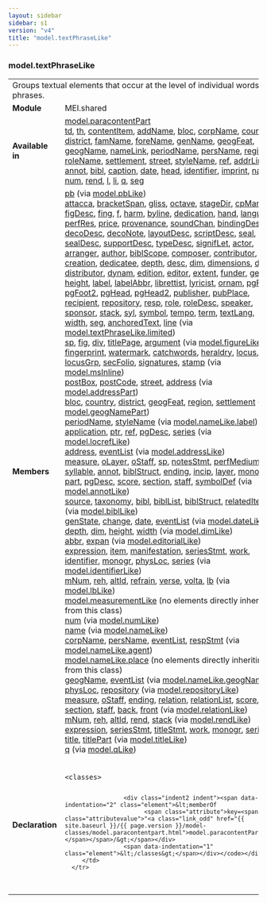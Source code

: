 ```yaml
---
layout: sidebar
sidebar: s1
version: "v4"
title: "model.textPhraseLike"
---
```

<div class="classSpec model">
   <h3 id="model.textPhraseLike">model.textPhraseLike</h3>
   <table class="wovenodd">
      <tr>
         <td colspan="2" class="wovenodd-col2">Groups textual elements that occur at the level of individual words or phrases.</td>
      </tr>
      <tr>
         <td class="wovenodd-col1"><strong>Module</strong></td>
         <td class="wovenodd-col2">MEI.shared</td>
      </tr>
      <tr>
         <td class="wovenodd-col1"><strong>Available in</strong></td>
         <td class="wovenodd-col2">
            <div class="parent">
               <div><a class="link_odd_classSpec" href="{{ site.baseurl }}/{{ page.version }}/model-classes/model.paracontentpart.html">model.paracontentPart</a></div>
               <div><a class="link_odd_elementSpec" href="{{ site.baseurl }}/{{ page.version }}/elements/td.html">td</a>, <a class="link_odd_elementSpec" href="{{ site.baseurl }}/{{ page.version }}/elements/th.html">th</a>, <a class="link_odd_elementSpec" href="{{ site.baseurl }}/{{ page.version }}/elements/contentitem.html">contentItem</a>, <a class="link_odd_elementSpec" href="{{ site.baseurl }}/{{ page.version }}/elements/addname.html">addName</a>, <a class="link_odd_elementSpec" href="{{ site.baseurl }}/{{ page.version }}/elements/bloc.html">bloc</a>, <a class="link_odd_elementSpec" href="{{ site.baseurl }}/{{ page.version }}/elements/corpname.html">corpName</a>, <a class="link_odd_elementSpec" href="{{ site.baseurl }}/{{ page.version }}/elements/country.html">country</a>, <a class="link_odd_elementSpec" href="{{ site.baseurl }}/{{ page.version }}/elements/district.html">district</a>, <a class="link_odd_elementSpec" href="{{ site.baseurl }}/{{ page.version }}/elements/famname.html">famName</a>, <a class="link_odd_elementSpec" href="{{ site.baseurl }}/{{ page.version }}/elements/forename.html">foreName</a>, <a class="link_odd_elementSpec" href="{{ site.baseurl }}/{{ page.version }}/elements/genname.html">genName</a>, <a class="link_odd_elementSpec" href="{{ site.baseurl }}/{{ page.version }}/elements/geogfeat.html">geogFeat</a>, <a class="link_odd_elementSpec" href="{{ site.baseurl }}/{{ page.version }}/elements/geogname.html">geogName</a>, <a class="link_odd_elementSpec" href="{{ site.baseurl }}/{{ page.version }}/elements/namelink.html">nameLink</a>, <a class="link_odd_elementSpec" href="{{ site.baseurl }}/{{ page.version }}/elements/periodname.html">periodName</a>, <a class="link_odd_elementSpec" href="{{ site.baseurl }}/{{ page.version }}/elements/persname.html">persName</a>, <a class="link_odd_elementSpec" href="{{ site.baseurl }}/{{ page.version }}/elements/region.html">region</a>, <a class="link_odd_elementSpec" href="{{ site.baseurl }}/{{ page.version }}/elements/rolename.html">roleName</a>, <a class="link_odd_elementSpec" href="{{ site.baseurl }}/{{ page.version }}/elements/settlement.html">settlement</a>, <a class="link_odd_elementSpec" href="{{ site.baseurl }}/{{ page.version }}/elements/street.html">street</a>, <a class="link_odd_elementSpec" href="{{ site.baseurl }}/{{ page.version }}/elements/stylename.html">styleName</a>, <a class="link_odd_elementSpec" href="{{ site.baseurl }}/{{ page.version }}/elements/ref.html">ref</a>, <a class="link_odd_elementSpec" href="{{ site.baseurl }}/{{ page.version }}/elements/addrline.html">addrLine</a>, <a class="link_odd_elementSpec" href="{{ site.baseurl }}/{{ page.version }}/elements/annot.html">annot</a>, <a class="link_odd_elementSpec" href="{{ site.baseurl }}/{{ page.version }}/elements/bibl.html">bibl</a>, <a class="link_odd_elementSpec" href="{{ site.baseurl }}/{{ page.version }}/elements/caption.html">caption</a>, <a class="link_odd_elementSpec" href="{{ site.baseurl }}/{{ page.version }}/elements/date.html">date</a>, <a class="link_odd_elementSpec" href="{{ site.baseurl }}/{{ page.version }}/elements/head.html">head</a>, <a class="link_odd_elementSpec" href="{{ site.baseurl }}/{{ page.version }}/elements/identifier.html">identifier</a>, <a class="link_odd_elementSpec" href="{{ site.baseurl }}/{{ page.version }}/elements/imprint.html">imprint</a>, <a class="link_odd_elementSpec" href="{{ site.baseurl }}/{{ page.version }}/elements/name.html">name</a>, <a class="link_odd_elementSpec" href="{{ site.baseurl }}/{{ page.version }}/elements/num.html">num</a>, <a class="link_odd_elementSpec" href="{{ site.baseurl }}/{{ page.version }}/elements/rend.html">rend</a>, <a class="link_odd_elementSpec" href="{{ site.baseurl }}/{{ page.version }}/elements/l.html">l</a>, <a class="link_odd_elementSpec" href="{{ site.baseurl }}/{{ page.version }}/elements/li.html">li</a>, <a class="link_odd_elementSpec" href="{{ site.baseurl }}/{{ page.version }}/elements/q.html">q</a>, <a class="link_odd_elementSpec" href="{{ site.baseurl }}/{{ page.version }}/elements/seg.html">seg</a></div>
            </div>
         </td>
      </tr>
      <tr>
         <td class="wovenodd-col1"><strong>Members</strong></td>
         <td class="wovenodd-col2">
            <div class="parent">
               <div><a class="link_odd_elementSpec" href="{{ site.baseurl }}/{{ page.version }}/model-classes/pb.html">pb</a><span> (via <a class="link_odd_classSpec" href="{{ site.baseurl }}/{{ page.version }}/model-classes/model.pblike.html">model.pbLike</a>)</span></div>
               <div><a class="link_odd_elementSpec" href="{{ site.baseurl }}/{{ page.version }}/model-classes/attacca.html">attacca</a>, <a class="link_odd_elementSpec" href="{{ site.baseurl }}/{{ page.version }}/model-classes/bracketspan.html">bracketSpan</a>, <a class="link_odd_elementSpec" href="{{ site.baseurl }}/{{ page.version }}/model-classes/gliss.html">gliss</a>, <a class="link_odd_elementSpec" href="{{ site.baseurl }}/{{ page.version }}/model-classes/octave.html">octave</a>, <a class="link_odd_elementSpec" href="{{ site.baseurl }}/{{ page.version }}/model-classes/stagedir.html">stageDir</a>, <a class="link_odd_elementSpec" href="{{ site.baseurl }}/{{ page.version }}/model-classes/cpmark.html">cpMark</a>, <a class="link_odd_elementSpec" href="{{ site.baseurl }}/{{ page.version }}/model-classes/figdesc.html">figDesc</a>, <a class="link_odd_elementSpec" href="{{ site.baseurl }}/{{ page.version }}/model-classes/fing.html">fing</a>, <a class="link_odd_elementSpec" href="{{ site.baseurl }}/{{ page.version }}/model-classes/f.html">f</a>, <a class="link_odd_elementSpec" href="{{ site.baseurl }}/{{ page.version }}/model-classes/harm.html">harm</a>, <a class="link_odd_elementSpec" href="{{ site.baseurl }}/{{ page.version }}/model-classes/byline.html">byline</a>, <a class="link_odd_elementSpec" href="{{ site.baseurl }}/{{ page.version }}/model-classes/dedication.html">dedication</a>, <a class="link_odd_elementSpec" href="{{ site.baseurl }}/{{ page.version }}/model-classes/hand.html">hand</a>, <a class="link_odd_elementSpec" href="{{ site.baseurl }}/{{ page.version }}/model-classes/language.html">language</a>, <a class="link_odd_elementSpec" href="{{ site.baseurl }}/{{ page.version }}/model-classes/perfres.html">perfRes</a>, <a class="link_odd_elementSpec" href="{{ site.baseurl }}/{{ page.version }}/model-classes/price.html">price</a>, <a class="link_odd_elementSpec" href="{{ site.baseurl }}/{{ page.version }}/model-classes/provenance.html">provenance</a>, <a class="link_odd_elementSpec" href="{{ site.baseurl }}/{{ page.version }}/model-classes/soundchan.html">soundChan</a>, <a class="link_odd_elementSpec" href="{{ site.baseurl }}/{{ page.version }}/model-classes/bindingdesc.html">bindingDesc</a>, <a class="link_odd_elementSpec" href="{{ site.baseurl }}/{{ page.version }}/model-classes/decodesc.html">decoDesc</a>, <a class="link_odd_elementSpec" href="{{ site.baseurl }}/{{ page.version }}/model-classes/deconote.html">decoNote</a>, <a class="link_odd_elementSpec" href="{{ site.baseurl }}/{{ page.version }}/model-classes/layoutdesc.html">layoutDesc</a>, <a class="link_odd_elementSpec" href="{{ site.baseurl }}/{{ page.version }}/model-classes/scriptdesc.html">scriptDesc</a>, <a class="link_odd_elementSpec" href="{{ site.baseurl }}/{{ page.version }}/model-classes/seal.html">seal</a>, <a class="link_odd_elementSpec" href="{{ site.baseurl }}/{{ page.version }}/model-classes/sealdesc.html">sealDesc</a>, <a class="link_odd_elementSpec" href="{{ site.baseurl }}/{{ page.version }}/model-classes/supportdesc.html">supportDesc</a>, <a class="link_odd_elementSpec" href="{{ site.baseurl }}/{{ page.version }}/model-classes/typedesc.html">typeDesc</a>, <a class="link_odd_elementSpec" href="{{ site.baseurl }}/{{ page.version }}/model-classes/signiflet.html">signifLet</a>, <a class="link_odd_elementSpec" href="{{ site.baseurl }}/{{ page.version }}/model-classes/actor.html">actor</a>, <a class="link_odd_elementSpec" href="{{ site.baseurl }}/{{ page.version }}/model-classes/arranger.html">arranger</a>, <a class="link_odd_elementSpec" href="{{ site.baseurl }}/{{ page.version }}/model-classes/author.html">author</a>, <a class="link_odd_elementSpec" href="{{ site.baseurl }}/{{ page.version }}/model-classes/biblscope.html">biblScope</a>, <a class="link_odd_elementSpec" href="{{ site.baseurl }}/{{ page.version }}/model-classes/composer.html">composer</a>, <a class="link_odd_elementSpec" href="{{ site.baseurl }}/{{ page.version }}/model-classes/contributor.html">contributor</a>, <a class="link_odd_elementSpec" href="{{ site.baseurl }}/{{ page.version }}/model-classes/creation.html">creation</a>, <a class="link_odd_elementSpec" href="{{ site.baseurl }}/{{ page.version }}/model-classes/dedicatee.html">dedicatee</a>, <a class="link_odd_elementSpec" href="{{ site.baseurl }}/{{ page.version }}/model-classes/depth.html">depth</a>, <a class="link_odd_elementSpec" href="{{ site.baseurl }}/{{ page.version }}/model-classes/desc.html">desc</a>, <a class="link_odd_elementSpec" href="{{ site.baseurl }}/{{ page.version }}/model-classes/dim.html">dim</a>, <a class="link_odd_elementSpec" href="{{ site.baseurl }}/{{ page.version }}/model-classes/dimensions.html">dimensions</a>, <a class="link_odd_elementSpec" href="{{ site.baseurl }}/{{ page.version }}/model-classes/dir.html">dir</a>, <a class="link_odd_elementSpec" href="{{ site.baseurl }}/{{ page.version }}/model-classes/distributor.html">distributor</a>, <a class="link_odd_elementSpec" href="{{ site.baseurl }}/{{ page.version }}/model-classes/dynam.html">dynam</a>, <a class="link_odd_elementSpec" href="{{ site.baseurl }}/{{ page.version }}/model-classes/edition.html">edition</a>, <a class="link_odd_elementSpec" href="{{ site.baseurl }}/{{ page.version }}/model-classes/editor.html">editor</a>, <a class="link_odd_elementSpec" href="{{ site.baseurl }}/{{ page.version }}/model-classes/extent.html">extent</a>, <a class="link_odd_elementSpec" href="{{ site.baseurl }}/{{ page.version }}/model-classes/funder.html">funder</a>, <a class="link_odd_elementSpec" href="{{ site.baseurl }}/{{ page.version }}/model-classes/genre.html">genre</a>, <a class="link_odd_elementSpec" href="{{ site.baseurl }}/{{ page.version }}/model-classes/height.html">height</a>, <a class="link_odd_elementSpec" href="{{ site.baseurl }}/{{ page.version }}/model-classes/label.html">label</a>, <a class="link_odd_elementSpec" href="{{ site.baseurl }}/{{ page.version }}/model-classes/labelabbr.html">labelAbbr</a>, <a class="link_odd_elementSpec" href="{{ site.baseurl }}/{{ page.version }}/model-classes/librettist.html">librettist</a>, <a class="link_odd_elementSpec" href="{{ site.baseurl }}/{{ page.version }}/model-classes/lyricist.html">lyricist</a>, <a class="link_odd_elementSpec" href="{{ site.baseurl }}/{{ page.version }}/model-classes/ornam.html">ornam</a>, <a class="link_odd_elementSpec" href="{{ site.baseurl }}/{{ page.version }}/model-classes/pgfoot.html">pgFoot</a>, <a class="link_odd_elementSpec" href="{{ site.baseurl }}/{{ page.version }}/model-classes/pgfoot2.html">pgFoot2</a>, <a class="link_odd_elementSpec" href="{{ site.baseurl }}/{{ page.version }}/model-classes/pghead.html">pgHead</a>, <a class="link_odd_elementSpec" href="{{ site.baseurl }}/{{ page.version }}/model-classes/pghead2.html">pgHead2</a>, <a class="link_odd_elementSpec" href="{{ site.baseurl }}/{{ page.version }}/model-classes/publisher.html">publisher</a>, <a class="link_odd_elementSpec" href="{{ site.baseurl }}/{{ page.version }}/model-classes/pubplace.html">pubPlace</a>, <a class="link_odd_elementSpec" href="{{ site.baseurl }}/{{ page.version }}/model-classes/recipient.html">recipient</a>, <a class="link_odd_elementSpec" href="{{ site.baseurl }}/{{ page.version }}/model-classes/repository.html">repository</a>, <a class="link_odd_elementSpec" href="{{ site.baseurl }}/{{ page.version }}/model-classes/resp.html">resp</a>, <a class="link_odd_elementSpec" href="{{ site.baseurl }}/{{ page.version }}/model-classes/role.html">role</a>, <a class="link_odd_elementSpec" href="{{ site.baseurl }}/{{ page.version }}/model-classes/roledesc.html">roleDesc</a>, <a class="link_odd_elementSpec" href="{{ site.baseurl }}/{{ page.version }}/model-classes/speaker.html">speaker</a>, <a class="link_odd_elementSpec" href="{{ site.baseurl }}/{{ page.version }}/model-classes/sponsor.html">sponsor</a>, <a class="link_odd_elementSpec" href="{{ site.baseurl }}/{{ page.version }}/model-classes/stack.html">stack</a>, <a class="link_odd_elementSpec" href="{{ site.baseurl }}/{{ page.version }}/model-classes/syl.html">syl</a>, <a class="link_odd_elementSpec" href="{{ site.baseurl }}/{{ page.version }}/model-classes/symbol.html">symbol</a>, <a class="link_odd_elementSpec" href="{{ site.baseurl }}/{{ page.version }}/model-classes/tempo.html">tempo</a>, <a class="link_odd_elementSpec" href="{{ site.baseurl }}/{{ page.version }}/model-classes/term.html">term</a>, <a class="link_odd_elementSpec" href="{{ site.baseurl }}/{{ page.version }}/model-classes/textlang.html">textLang</a>, <a class="link_odd_elementSpec" href="{{ site.baseurl }}/{{ page.version }}/model-classes/width.html">width</a>, <a class="link_odd_elementSpec" href="{{ site.baseurl }}/{{ page.version }}/model-classes/seg.html">seg</a>, <a class="link_odd_elementSpec" href="{{ site.baseurl }}/{{ page.version }}/model-classes/anchoredtext.html">anchoredText</a>, <a class="link_odd_elementSpec" href="{{ site.baseurl }}/{{ page.version }}/model-classes/line.html">line</a><span> (via <a class="link_odd_classSpec" href="{{ site.baseurl }}/{{ page.version }}/model-classes/model.textphraselike.limited.html">model.textPhraseLike.limited</a>)</span></div>
               <div><a class="link_odd_elementSpec" href="{{ site.baseurl }}/{{ page.version }}/model-classes/sp.html">sp</a>, <a class="link_odd_elementSpec" href="{{ site.baseurl }}/{{ page.version }}/model-classes/fig.html">fig</a>, <a class="link_odd_elementSpec" href="{{ site.baseurl }}/{{ page.version }}/model-classes/div.html">div</a>, <a class="link_odd_elementSpec" href="{{ site.baseurl }}/{{ page.version }}/model-classes/titlepage.html">titlePage</a>, <a class="link_odd_elementSpec" href="{{ site.baseurl }}/{{ page.version }}/model-classes/argument.html">argument</a><span> (via <a class="link_odd_classSpec" href="{{ site.baseurl }}/{{ page.version }}/model-classes/model.figurelike.html">model.figureLike</a>)</span></div>
               <div><a class="link_odd_elementSpec" href="{{ site.baseurl }}/{{ page.version }}/model-classes/fingerprint.html">fingerprint</a>, <a class="link_odd_elementSpec" href="{{ site.baseurl }}/{{ page.version }}/model-classes/watermark.html">watermark</a>, <a class="link_odd_elementSpec" href="{{ site.baseurl }}/{{ page.version }}/model-classes/catchwords.html">catchwords</a>, <a class="link_odd_elementSpec" href="{{ site.baseurl }}/{{ page.version }}/model-classes/heraldry.html">heraldry</a>, <a class="link_odd_elementSpec" href="{{ site.baseurl }}/{{ page.version }}/model-classes/locus.html">locus</a>, <a class="link_odd_elementSpec" href="{{ site.baseurl }}/{{ page.version }}/model-classes/locusgrp.html">locusGrp</a>, <a class="link_odd_elementSpec" href="{{ site.baseurl }}/{{ page.version }}/model-classes/secfolio.html">secFolio</a>, <a class="link_odd_elementSpec" href="{{ site.baseurl }}/{{ page.version }}/model-classes/signatures.html">signatures</a>, <a class="link_odd_elementSpec" href="{{ site.baseurl }}/{{ page.version }}/model-classes/stamp.html">stamp</a><span> (via <a class="link_odd_classSpec" href="{{ site.baseurl }}/{{ page.version }}/model-classes/model.msinline.html">model.msInline</a>)</span></div>
               <div><a class="link_odd_elementSpec" href="{{ site.baseurl }}/{{ page.version }}/model-classes/postbox.html">postBox</a>, <a class="link_odd_elementSpec" href="{{ site.baseurl }}/{{ page.version }}/model-classes/postcode.html">postCode</a>, <a class="link_odd_elementSpec" href="{{ site.baseurl }}/{{ page.version }}/model-classes/street.html">street</a>, <a class="link_odd_elementSpec" href="{{ site.baseurl }}/{{ page.version }}/model-classes/address.html">address</a><span> (via <a class="link_odd_classSpec" href="{{ site.baseurl }}/{{ page.version }}/model-classes/model.addresspart.html">model.addressPart</a>)</span></div>
               <div><a class="link_odd_elementSpec" href="{{ site.baseurl }}/{{ page.version }}/model-classes/bloc.html">bloc</a>, <a class="link_odd_elementSpec" href="{{ site.baseurl }}/{{ page.version }}/model-classes/country.html">country</a>, <a class="link_odd_elementSpec" href="{{ site.baseurl }}/{{ page.version }}/model-classes/district.html">district</a>, <a class="link_odd_elementSpec" href="{{ site.baseurl }}/{{ page.version }}/model-classes/geogfeat.html">geogFeat</a>, <a class="link_odd_elementSpec" href="{{ site.baseurl }}/{{ page.version }}/model-classes/region.html">region</a>, <a class="link_odd_elementSpec" href="{{ site.baseurl }}/{{ page.version }}/model-classes/settlement.html">settlement</a><span> (via <a class="link_odd_classSpec" href="{{ site.baseurl }}/{{ page.version }}/model-classes/model.geognamepart.html">model.geogNamePart</a>)</span></div>
               <div><a class="link_odd_elementSpec" href="{{ site.baseurl }}/{{ page.version }}/model-classes/periodname.html">periodName</a>, <a class="link_odd_elementSpec" href="{{ site.baseurl }}/{{ page.version }}/model-classes/stylename.html">styleName</a><span> (via <a class="link_odd_classSpec" href="{{ site.baseurl }}/{{ page.version }}/model-classes/model.namelike.label.html">model.nameLike.label</a>)</span></div>
               <div><a class="link_odd_elementSpec" href="{{ site.baseurl }}/{{ page.version }}/model-classes/application.html">application</a>, <a class="link_odd_elementSpec" href="{{ site.baseurl }}/{{ page.version }}/model-classes/ptr.html">ptr</a>, <a class="link_odd_elementSpec" href="{{ site.baseurl }}/{{ page.version }}/model-classes/ref.html">ref</a>, <a class="link_odd_elementSpec" href="{{ site.baseurl }}/{{ page.version }}/model-classes/pgdesc.html">pgDesc</a>, <a class="link_odd_elementSpec" href="{{ site.baseurl }}/{{ page.version }}/model-classes/series.html">series</a><span> (via <a class="link_odd_classSpec" href="{{ site.baseurl }}/{{ page.version }}/model-classes/model.locreflike.html">model.locrefLike</a>)</span></div>
               <div><a class="link_odd_elementSpec" href="{{ site.baseurl }}/{{ page.version }}/model-classes/address.html">address</a>, <a class="link_odd_elementSpec" href="{{ site.baseurl }}/{{ page.version }}/model-classes/eventlist.html">eventList</a><span> (via <a class="link_odd_classSpec" href="{{ site.baseurl }}/{{ page.version }}/model-classes/model.addresslike.html">model.addressLike</a>)</span></div>
               <div><a class="link_odd_elementSpec" href="{{ site.baseurl }}/{{ page.version }}/model-classes/measure.html">measure</a>, <a class="link_odd_elementSpec" href="{{ site.baseurl }}/{{ page.version }}/model-classes/olayer.html">oLayer</a>, <a class="link_odd_elementSpec" href="{{ site.baseurl }}/{{ page.version }}/model-classes/ostaff.html">oStaff</a>, <a class="link_odd_elementSpec" href="{{ site.baseurl }}/{{ page.version }}/model-classes/sp.html">sp</a>, <a class="link_odd_elementSpec" href="{{ site.baseurl }}/{{ page.version }}/model-classes/notesstmt.html">notesStmt</a>, <a class="link_odd_elementSpec" href="{{ site.baseurl }}/{{ page.version }}/model-classes/perfmedium.html">perfMedium</a>, <a class="link_odd_elementSpec" href="{{ site.baseurl }}/{{ page.version }}/model-classes/syllable.html">syllable</a>, <a class="link_odd_elementSpec" href="{{ site.baseurl }}/{{ page.version }}/model-classes/annot.html">annot</a>, <a class="link_odd_elementSpec" href="{{ site.baseurl }}/{{ page.version }}/model-classes/biblstruct.html">biblStruct</a>, <a class="link_odd_elementSpec" href="{{ site.baseurl }}/{{ page.version }}/model-classes/ending.html">ending</a>, <a class="link_odd_elementSpec" href="{{ site.baseurl }}/{{ page.version }}/model-classes/incip.html">incip</a>, <a class="link_odd_elementSpec" href="{{ site.baseurl }}/{{ page.version }}/model-classes/layer.html">layer</a>, <a class="link_odd_elementSpec" href="{{ site.baseurl }}/{{ page.version }}/model-classes/monogr.html">monogr</a>, <a class="link_odd_elementSpec" href="{{ site.baseurl }}/{{ page.version }}/model-classes/part.html">part</a>, <a class="link_odd_elementSpec" href="{{ site.baseurl }}/{{ page.version }}/model-classes/pgdesc.html">pgDesc</a>, <a class="link_odd_elementSpec" href="{{ site.baseurl }}/{{ page.version }}/model-classes/score.html">score</a>, <a class="link_odd_elementSpec" href="{{ site.baseurl }}/{{ page.version }}/model-classes/section.html">section</a>, <a class="link_odd_elementSpec" href="{{ site.baseurl }}/{{ page.version }}/model-classes/staff.html">staff</a>, <a class="link_odd_elementSpec" href="{{ site.baseurl }}/{{ page.version }}/model-classes/symboldef.html">symbolDef</a><span> (via <a class="link_odd_classSpec" href="{{ site.baseurl }}/{{ page.version }}/model-classes/model.annotlike.html">model.annotLike</a>)</span></div>
               <div><a class="link_odd_elementSpec" href="{{ site.baseurl }}/{{ page.version }}/model-classes/source.html">source</a>, <a class="link_odd_elementSpec" href="{{ site.baseurl }}/{{ page.version }}/model-classes/taxonomy.html">taxonomy</a>, <a class="link_odd_elementSpec" href="{{ site.baseurl }}/{{ page.version }}/model-classes/bibl.html">bibl</a>, <a class="link_odd_elementSpec" href="{{ site.baseurl }}/{{ page.version }}/model-classes/bibllist.html">biblList</a>, <a class="link_odd_elementSpec" href="{{ site.baseurl }}/{{ page.version }}/model-classes/biblstruct.html">biblStruct</a>, <a class="link_odd_elementSpec" href="{{ site.baseurl }}/{{ page.version }}/model-classes/relateditem.html">relatedItem</a><span> (via <a class="link_odd_classSpec" href="{{ site.baseurl }}/{{ page.version }}/model-classes/model.bibllike.html">model.biblLike</a>)</span></div>
               <div><a class="link_odd_elementSpec" href="{{ site.baseurl }}/{{ page.version }}/model-classes/genstate.html">genState</a>, <a class="link_odd_elementSpec" href="{{ site.baseurl }}/{{ page.version }}/model-classes/change.html">change</a>, <a class="link_odd_elementSpec" href="{{ site.baseurl }}/{{ page.version }}/model-classes/date.html">date</a>, <a class="link_odd_elementSpec" href="{{ site.baseurl }}/{{ page.version }}/model-classes/eventlist.html">eventList</a><span> (via <a class="link_odd_classSpec" href="{{ site.baseurl }}/{{ page.version }}/model-classes/model.datelike.html">model.dateLike</a>)</span></div>
               <div><a class="link_odd_elementSpec" href="{{ site.baseurl }}/{{ page.version }}/model-classes/depth.html">depth</a>, <a class="link_odd_elementSpec" href="{{ site.baseurl }}/{{ page.version }}/model-classes/dim.html">dim</a>, <a class="link_odd_elementSpec" href="{{ site.baseurl }}/{{ page.version }}/model-classes/height.html">height</a>, <a class="link_odd_elementSpec" href="{{ site.baseurl }}/{{ page.version }}/model-classes/width.html">width</a><span> (via <a class="link_odd_classSpec" href="{{ site.baseurl }}/{{ page.version }}/model-classes/model.dimlike.html">model.dimLike</a>)</span></div>
               <div><a class="link_odd_elementSpec" href="{{ site.baseurl }}/{{ page.version }}/model-classes/abbr.html">abbr</a>, <a class="link_odd_elementSpec" href="{{ site.baseurl }}/{{ page.version }}/model-classes/expan.html">expan</a><span> (via <a class="link_odd_classSpec" href="{{ site.baseurl }}/{{ page.version }}/model-classes/model.editoriallike.html">model.editorialLike</a>)</span></div>
               <div><a class="link_odd_elementSpec" href="{{ site.baseurl }}/{{ page.version }}/model-classes/expression.html">expression</a>, <a class="link_odd_elementSpec" href="{{ site.baseurl }}/{{ page.version }}/model-classes/item.html">item</a>, <a class="link_odd_elementSpec" href="{{ site.baseurl }}/{{ page.version }}/model-classes/manifestation.html">manifestation</a>, <a class="link_odd_elementSpec" href="{{ site.baseurl }}/{{ page.version }}/model-classes/seriesstmt.html">seriesStmt</a>, <a class="link_odd_elementSpec" href="{{ site.baseurl }}/{{ page.version }}/model-classes/work.html">work</a>, <a class="link_odd_elementSpec" href="{{ site.baseurl }}/{{ page.version }}/model-classes/identifier.html">identifier</a>, <a class="link_odd_elementSpec" href="{{ site.baseurl }}/{{ page.version }}/model-classes/monogr.html">monogr</a>, <a class="link_odd_elementSpec" href="{{ site.baseurl }}/{{ page.version }}/model-classes/physloc.html">physLoc</a>, <a class="link_odd_elementSpec" href="{{ site.baseurl }}/{{ page.version }}/model-classes/series.html">series</a><span> (via <a class="link_odd_classSpec" href="{{ site.baseurl }}/{{ page.version }}/model-classes/model.identifierlike.html">model.identifierLike</a>)</span></div>
               <div><a class="link_odd_elementSpec" href="{{ site.baseurl }}/{{ page.version }}/model-classes/mnum.html">mNum</a>, <a class="link_odd_elementSpec" href="{{ site.baseurl }}/{{ page.version }}/model-classes/reh.html">reh</a>, <a class="link_odd_elementSpec" href="{{ site.baseurl }}/{{ page.version }}/model-classes/altid.html">altId</a>, <a class="link_odd_elementSpec" href="{{ site.baseurl }}/{{ page.version }}/model-classes/refrain.html">refrain</a>, <a class="link_odd_elementSpec" href="{{ site.baseurl }}/{{ page.version }}/model-classes/verse.html">verse</a>, <a class="link_odd_elementSpec" href="{{ site.baseurl }}/{{ page.version }}/model-classes/volta.html">volta</a>, <a class="link_odd_elementSpec" href="{{ site.baseurl }}/{{ page.version }}/model-classes/lb.html">lb</a><span> (via <a class="link_odd_classSpec" href="{{ site.baseurl }}/{{ page.version }}/model-classes/model.lblike.html">model.lbLike</a>)</span></div>
               <div><span><a class="link_odd_classSpec" href="{{ site.baseurl }}/{{ page.version }}/model-classes/model.measurementlike.html">model.measurementLike</a> (no elements directly inheriting from this class)</span></div>
               <div><a class="link_odd_elementSpec" href="{{ site.baseurl }}/{{ page.version }}/model-classes/num.html">num</a><span> (via <a class="link_odd_classSpec" href="{{ site.baseurl }}/{{ page.version }}/model-classes/model.numlike.html">model.numLike</a>)</span></div>
               <div><a class="link_odd_elementSpec" href="{{ site.baseurl }}/{{ page.version }}/model-classes/name.html">name</a><span> (via <a class="link_odd_classSpec" href="{{ site.baseurl }}/{{ page.version }}/model-classes/model.namelike.html">model.nameLike</a>)</span></div>
               <div><a class="link_odd_elementSpec" href="{{ site.baseurl }}/{{ page.version }}/model-classes/corpname.html">corpName</a>, <a class="link_odd_elementSpec" href="{{ site.baseurl }}/{{ page.version }}/model-classes/persname.html">persName</a>, <a class="link_odd_elementSpec" href="{{ site.baseurl }}/{{ page.version }}/model-classes/eventlist.html">eventList</a>, <a class="link_odd_elementSpec" href="{{ site.baseurl }}/{{ page.version }}/model-classes/respstmt.html">respStmt</a><span> (via <a class="link_odd_classSpec" href="{{ site.baseurl }}/{{ page.version }}/model-classes/model.namelike.agent.html">model.nameLike.agent</a>)</span></div>
               <div><span><a class="link_odd_classSpec" href="{{ site.baseurl }}/{{ page.version }}/model-classes/model.namelike.place.html">model.nameLike.place</a> (no elements directly inheriting from this class)</span></div>
               <div><a class="link_odd_elementSpec" href="{{ site.baseurl }}/{{ page.version }}/model-classes/geogname.html">geogName</a>, <a class="link_odd_elementSpec" href="{{ site.baseurl }}/{{ page.version }}/model-classes/eventlist.html">eventList</a><span> (via <a class="link_odd_classSpec" href="{{ site.baseurl }}/{{ page.version }}/model-classes/model.namelike.geogname.html">model.nameLike.geogName</a>)</span></div>
               <div><a class="link_odd_elementSpec" href="{{ site.baseurl }}/{{ page.version }}/model-classes/physloc.html">physLoc</a>, <a class="link_odd_elementSpec" href="{{ site.baseurl }}/{{ page.version }}/model-classes/repository.html">repository</a><span> (via <a class="link_odd_classSpec" href="{{ site.baseurl }}/{{ page.version }}/model-classes/model.repositorylike.html">model.repositoryLike</a>)</span></div>
               <div><a class="link_odd_elementSpec" href="{{ site.baseurl }}/{{ page.version }}/model-classes/measure.html">measure</a>, <a class="link_odd_elementSpec" href="{{ site.baseurl }}/{{ page.version }}/model-classes/ostaff.html">oStaff</a>, <a class="link_odd_elementSpec" href="{{ site.baseurl }}/{{ page.version }}/model-classes/ending.html">ending</a>, <a class="link_odd_elementSpec" href="{{ site.baseurl }}/{{ page.version }}/model-classes/relation.html">relation</a>, <a class="link_odd_elementSpec" href="{{ site.baseurl }}/{{ page.version }}/model-classes/relationlist.html">relationList</a>, <a class="link_odd_elementSpec" href="{{ site.baseurl }}/{{ page.version }}/model-classes/score.html">score</a>, <a class="link_odd_elementSpec" href="{{ site.baseurl }}/{{ page.version }}/model-classes/section.html">section</a>, <a class="link_odd_elementSpec" href="{{ site.baseurl }}/{{ page.version }}/model-classes/staff.html">staff</a>, <a class="link_odd_elementSpec" href="{{ site.baseurl }}/{{ page.version }}/model-classes/back.html">back</a>, <a class="link_odd_elementSpec" href="{{ site.baseurl }}/{{ page.version }}/model-classes/front.html">front</a><span> (via <a class="link_odd_classSpec" href="{{ site.baseurl }}/{{ page.version }}/model-classes/model.relationlike.html">model.relationLike</a>)</span></div>
               <div><a class="link_odd_elementSpec" href="{{ site.baseurl }}/{{ page.version }}/model-classes/mnum.html">mNum</a>, <a class="link_odd_elementSpec" href="{{ site.baseurl }}/{{ page.version }}/model-classes/reh.html">reh</a>, <a class="link_odd_elementSpec" href="{{ site.baseurl }}/{{ page.version }}/model-classes/altid.html">altId</a>, <a class="link_odd_elementSpec" href="{{ site.baseurl }}/{{ page.version }}/model-classes/rend.html">rend</a>, <a class="link_odd_elementSpec" href="{{ site.baseurl }}/{{ page.version }}/model-classes/stack.html">stack</a><span> (via <a class="link_odd_classSpec" href="{{ site.baseurl }}/{{ page.version }}/model-classes/model.rendlike.html">model.rendLike</a>)</span></div>
               <div><a class="link_odd_elementSpec" href="{{ site.baseurl }}/{{ page.version }}/model-classes/expression.html">expression</a>, <a class="link_odd_elementSpec" href="{{ site.baseurl }}/{{ page.version }}/model-classes/seriesstmt.html">seriesStmt</a>, <a class="link_odd_elementSpec" href="{{ site.baseurl }}/{{ page.version }}/model-classes/titlestmt.html">titleStmt</a>, <a class="link_odd_elementSpec" href="{{ site.baseurl }}/{{ page.version }}/model-classes/work.html">work</a>, <a class="link_odd_elementSpec" href="{{ site.baseurl }}/{{ page.version }}/model-classes/monogr.html">monogr</a>, <a class="link_odd_elementSpec" href="{{ site.baseurl }}/{{ page.version }}/model-classes/series.html">series</a>, <a class="link_odd_elementSpec" href="{{ site.baseurl }}/{{ page.version }}/model-classes/title.html">title</a>, <a class="link_odd_elementSpec" href="{{ site.baseurl }}/{{ page.version }}/model-classes/titlepart.html">titlePart</a><span> (via <a class="link_odd_classSpec" href="{{ site.baseurl }}/{{ page.version }}/model-classes/model.titlelike.html">model.titleLike</a>)</span></div>
               <div><a class="link_odd_elementSpec" href="{{ site.baseurl }}/{{ page.version }}/model-classes/q.html">q</a><span> (via <a class="link_odd_classSpec" href="{{ site.baseurl }}/{{ page.version }}/model-classes/model.qlike.html">model.qLike</a>)</span></div>
            </div>
         </td>
      </tr>
      <tr>
         <td class="wovenodd-col1"><strong>Declaration</strong></td>
         <td class="wovenodd-col2">
            <div class="code" xml:space="preserve" data-lang="ODD"><code>
                  <div class="indent1 indent"><span data-indentation="1" class="element">&lt;classes&gt;</span>
                     
                     <div class="indent2 indent"><span data-indentation="2" class="element">&lt;memberOf
                           <span class="attribute">key=<span class="attributevalue">"<a class="link_odd" href="{{ site.baseurl }}/{{ page.version }}/model-classes/model.paracontentpart.html">model.paracontentPart</a>"</span></span>/&gt;</span></div>
                     <span data-indentation="1" class="element">&lt;/classes&gt;</span></div></code></div>
         </td>
      </tr>
   </table>
</div>